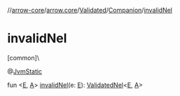 //[arrow-core](../../../../index.md)/[arrow.core](../../index.md)/[Validated](../index.md)/[Companion](index.md)/[invalidNel](invalid-nel.md)

# invalidNel

[common]\

@[JvmStatic](https://kotlinlang.org/api/latest/jvm/stdlib/kotlin.jvm/-jvm-static/index.html)

fun &lt;[E](invalid-nel.md), [A](invalid-nel.md)&gt; [invalidNel](invalid-nel.md)(e: [E](invalid-nel.md)): [ValidatedNel](../../index.md#682410975%2FClasslikes%2F-1961959459)&lt;[E](invalid-nel.md), [A](invalid-nel.md)&gt;
